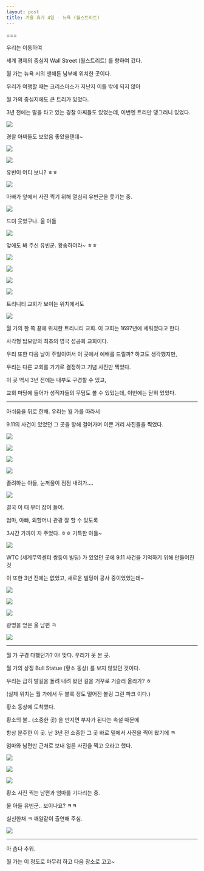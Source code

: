 ```yaml
---
layout: post
title: 겨울 휴가 4일 - 뉴욕 (월스트리트)
---
```

===

우리는 이동하여

세계 경제의 중심지 Wall Street (월스트리트) 를 향하여 갔다.

월 가는 뉴욕 시의 맨해튼 남부에 위치한 곳이다.

우리가 여행할 때는 크리스마스가 지난지 이틀 밖에 되지 않아

월 가의 중심지에도 큰 트리가 있었다.

3년 전에는 말을 타고 있는 경찰 아찌들도 있었는데, 이번엔 트리만 댕그러니 있었다.


![](http://3.bp.blogspot.com/-8Tu_WPOoLkI/VK9SidlCZuI/AAAAAAAAGHg/OsNVdtoTxI8/s1600/DSC02109.JPG)

경찰 아찌들도 보았음 좋았을텐데~

![](http://3.bp.blogspot.com/-2-5Nqn8mhDo/VK9Sis1wpSI/AAAAAAAAGHk/YfiwXz2WXVg/s1600/DSC02110.JPG)

![](http://1.bp.blogspot.com/-k_iewIOK40E/VK9SpYE7BmI/AAAAAAAAGH4/5in2xPwQ9_M/s1600/DSC02112.JPG)

유빈이 어디 보니? ㅎㅎ

![](http://2.bp.blogspot.com/-1ZVQhkeeHJw/VK9XNByr7OI/AAAAAAAAGVY/mY_gGq0Xn98/s1600/DSC02111-SMILE.jpg)

아빠가 앞에서 사진 찍기 위해 열심히 유빈군을 웃기는 중.

![](http://3.bp.blogspot.com/-1sKQPyIUpUs/VK9Sr-EVE0I/AAAAAAAAGII/lpUCXDGNdHU/s1600/DSC02114.JPG)

드뎌 웃었구나. 울 아들

![](http://4.bp.blogspot.com/-2IrZCZohvGg/VK9Sv-Z9SJI/AAAAAAAAGIU/0zZWzdQgp6A/s1600/DSC02115.JPG)

앞에도 봐 주신 유빈군. 황송하여라~ ㅎㅎ

![](http://4.bp.blogspot.com/-UATNvSj6Dvw/VK9SwkBE13I/AAAAAAAAGIg/JWjJz30-UYM/s1600/DSC02116.JPG)

![](http://4.bp.blogspot.com/-pGp0WmkEdSQ/VK9SxNqhTzI/AAAAAAAAGIk/n3TlLfVfi8Y/s1600/DSC02117.JPG)

![](http://2.bp.blogspot.com/-8bqiL6z4sJs/VK9S0t5bw6I/AAAAAAAAGIs/Fo03I7LsNe8/s1600/DSC02118.JPG)

![](http://1.bp.blogspot.com/-3gw3VDVvr64/VK9S3V1YGuI/AAAAAAAAGI8/ePfDfkh3EAI/s1600/DSC02120.JPG)

트리니티 교회가 보이는 위치에서도

![](http://2.bp.blogspot.com/-8rLRRF0h4rQ/VK9S_GU8KKI/AAAAAAAAGJk/edeHyrhzdu0/s1600/DSC02125.JPG)

월 가의 한 쪽 끝에 위치한 트리니티 교회. 이 교회는 1697년에 세워졌다고 한다.

사각형 탑모양의 최초의 영국 성공회 교회이다.

우리 또한 다음 날이 주일이여서 이 곳에서 예배를 드릴까? 하고도 생각했지만, 

우리는 다른 교회를 가기로 결정하고 기념 사진만 찍었다. 

이 곳 역시 3년 전에는 내부도 구경할 수 있고, 

교회 마당에 들어가 성직자들의 무덤도 볼 수 있었는데, 이번에는 닫혀 있었다.

---

아쉬움을 뒤로 한채. 우리는 월 가를 따라서 

9.11의 사건이 있었던 그 곳을 향해 걸어가며 이쁜 거리 사진들을 찍었다.

![](http://1.bp.blogspot.com/-kCDzH5UaWAQ/VK9S4mQs1jI/AAAAAAAAGJE/32ffovNPLJY/s1600/DSC02121.JPG)

![](http://1.bp.blogspot.com/-ic1sfj_mXWk/VK9S-v_WIsI/AAAAAAAAGJg/7WCvDSnVpgw/s1600/DSC02123.JPG)

![](http://3.bp.blogspot.com/-r36kK045HJs/VK9S-Mu48xI/AAAAAAAAGJY/5AWMzl0VI70/s1600/DSC02124.JPG)

![](http://2.bp.blogspot.com/-H4XHxW1tZmg/VK9XRn5hNQI/AAAAAAAAGVg/A5HzV2lLkjg/s1600/DSC02126-SMILE.jpg)

졸려하는 아들, 눈꺼풀이 점점 내려가....

![](http://4.bp.blogspot.com/-H6KzvBGoB1E/VK9TGMqq3gI/AAAAAAAAGKA/ENYHwDf8RcI/s1600/DSC02127.JPG)

결국 이 때 부터 잠이 들어. 

엄마, 아빠, 외할머니 관광 잘 할 수 있도록

3시간 가까이 자 주었다. ㅎㅎ 기특한 아들~

![](http://1.bp.blogspot.com/-Ev1WwEGZXO0/VK9TF2t3cHI/AAAAAAAAGJ8/apQjhRae4xM/s1600/DSC02128.JPG)

WTC (세계무역센터 쌍둥이 빌딩) 가 있었던 곳에 9.11 사건을 기억하기 위해 만들어진 것

이 또한 3년 전에는 없었고, 새로운 빌딩이 공사 중이었었는데~

![](http://1.bp.blogspot.com/-AdcD9KgrFPs/VK9TIz7Lw9I/AAAAAAAAGKI/4ozN96lXwkQ/s1600/DSC02129.JPG)

![](http://4.bp.blogspot.com/-8gEJmN7Cd78/VK9TLb63LzI/AAAAAAAAGKY/4pac5cImdnE/s1600/DSC02130.JPG)

![](http://2.bp.blogspot.com/-i5l4Lmwkl94/VK9TLNw_XCI/AAAAAAAAGKU/DK-pjpyT5g8/s1600/DSC02131.JPG)

광명을 얻은 울 남편 ㅋ

![](http://1.bp.blogspot.com/-68S55tRuMao/VK9TPkv9zaI/AAAAAAAAGKg/AKdnibjB8O8/s1600/DSC02132.JPG)

---

월 가 구경 다했던가? 아! 맞다. 우리가 못 본 곳. 

월 가의 상징 Bull Statue (황소 동상) 를 보지 않았던 것이다. 

우리는 급히 발길을 돌려 내려 왔던 길을 거꾸로 거슬러 올라가? ㅎ

(실제 위치는 월 가에서 두 블록 정도 떨어진 볼링 그린 파크 이다.)

황소 동상에 도착했다. 

황소의 불.. (소중한 곳) 을 만지면 부자가 된다는 속설 때문에

항상 분주한 이 곳. 난 3년 전 소중한 그 곳 바로 밑에서 사진을 찍어 봤기에 ㅋ

엄마와 남편만 근처로 보내 얼른 사진을 찍고 오라고 했다. 

![](http://1.bp.blogspot.com/-QoewGbBvMP4/VK9TRW0YDNI/AAAAAAAAGKo/-72spLXIXsY/s1600/DSC02134.JPG)

![](http://1.bp.blogspot.com/-IU7VlREexrI/VK9TUIQ6YII/AAAAAAAAGK8/AouChWsUc7Y/s1600/DSC02135.JPG)

![](http://3.bp.blogspot.com/-Tf52bLaTz5s/VK9TZp3CGxI/AAAAAAAAGLI/R4_lnuKAWmo/s1600/DSC02136.JPG)

황소 사진 찍는 남편과 엄마를 기다리는 중.

울 아들 유빈군.. 보이나요? ㅋㅋ 

실신한채 ㅋ 깨알같이 출연해 주심.

![](http://1.bp.blogspot.com/-i9ByQ9QZ5kQ/VK9Tf2C_83I/AAAAAAAAGLs/ljOd7C_1rcE/s1600/DSC02139.JPG)

---

아 춥다 추워.

월 가는 이 정도로 마무리 하고 다음 장소로 고고~



